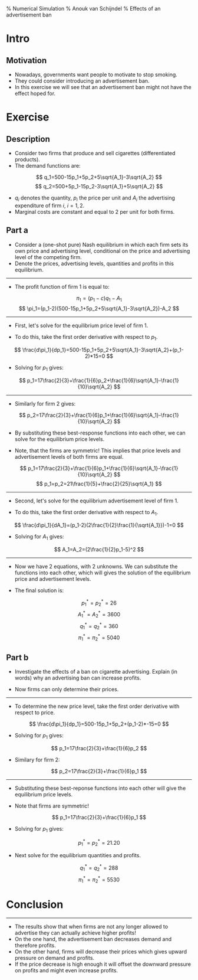 % Numerical Simulation
% Anouk van Schijndel
% Effects of an advertisement ban

Intro
=================

Motivation
-----------------

- Nowadays, governments want people to motivate to stop smoking. 
- They could consider introducing an advertisement ban.
- In this exercise we will see that an advertisement ban might not have the effect hoped for.

Exercise
=================

Description
-----------------

- Consider two firms that produce and sell cigarettes (differentiated products).
- The demand functions are:

$$
q_1=500-15p_1+5p_2+5\sqrt{A_1}-3\sqrt{A_2}
$$
$$
q_2=500+5p_1-15p_2-3\sqrt{A_1}+5\sqrt{A_2}
$$

- $q_i$ denotes the quantity, $p_i$ the price per unit and $A_i$ the advertising expenditure of firm $i$, $i=1,2$.
- Marginal costs are constant and equal to 2 per unit for both firms. 

Part a
-----------------
- Consider a (one-shot pure) Nash equilibrium in which each firm sets its own price and advertising level, conditional on the price and advertising level of the competing firm. 
- Denote the prices, advertising levels, quantities and profits in this equilibrium.

-----------------

- The profit function of firm $1$ is equal to:

$$
\pi_1=(p_1-c)q_1-A_1
$$
$$
\pi_1=(p_1-2)(500-15p_1+5p_2+5\sqrt{A_1}-3\sqrt{A_2})-A_2
$$

-----------------

- First, let's solve for the equilibrium price level of firm $1$.
 
- To do this, take the first order derivative with respect to $p_1$.

$$
\frac{d\pi_1}{dp_1}=500-15p_1+5p_2+5\sqrt{A_1}-3\sqrt{A_2}+(p_1-2)*15=0
$$

- Solving for $p_1$ gives:

$$
p_1=17\frac{2}{3}+\frac{1}{6}p_2+\frac{1}{6}\sqrt{A_1}-\frac{1}{10}\sqrt{A_2}
$$

-----------------

- Similarly for firm 2 gives:

$$
p_2=17\frac{2}{3}+\frac{1}{6}p_1+\frac{1}{6}\sqrt{A_1}-\frac{1}{10}\sqrt{A_2}
$$

- By substituting these best-response functions into each other, we can solve for the equilibrium price levels. 

- Note, that the firms are symmetric! This implies that price levels and advertisement levels of both firms are equal. 

$$
p_1=17\frac{2}{3}+\frac{1}{6}p_1+\frac{1}{6}\sqrt{A_1}-\frac{1}{10}\sqrt{A_2}
$$
$$
p_1=p_2=21\frac{1}{5}+\frac{2}{25}\sqrt{A_1}
$$

-----------------

- Second, let's solve for the equilibrium advertisement level of firm $1$.

- To do this, take the first order derivative with respect to $A_1$.

$$
\frac{d\pi_1}{dA_1}=(p_1-2)(2\frac{1}{2}\frac{1}{\sqrt{A_1}})-1=0
$$

- Solving for $A_1$ gives:

$$
A_1=A_2=(2\frac{1}{2}p_1-5)^2
$$

-----------------

- Now we have 2 equations, with 2 unknowns. We can substitute the functions into each other, which will gives the solution of the equilibrium price and advertisement levels. 

- The final solution is:

$$
p_1^*=p_2^*=26
$$
$$
A_1^*=A_2^*=3600
$$
$$
q_1^*=q_2^*=360 
$$
$$
\pi_1^*=\pi_2^*=5040
$$

Part b
-----------------

- Investigate the effects of a ban on cigarette advertising. Explain (in words) why an advertising ban can increase profits. 

- Now firms can only determine their prices. 

-----------------
	
- To determine the new price level, take the first order derivative with respect to price. 

$$
\frac{d\pi_1}{dp_1}=500-15p_1+5p_2+(p_1-2)*-15=0
$$

- Solving for $p_1$ gives:

$$
p_1=17\frac{2}{3}+\frac{1}{6}p_2
$$

- Similary for firm 2:
	
$$
p_2=17\frac{2}{3}+\frac{1}{6}p_1
$$

-----------------

- Substituting these best-reponse functions into each other will give the equilibrium price levels. 

- Note that firms are symmetric!

$$
p_1=17\frac{2}{3}+\frac{1}{6}p_1
$$

- Solving for $p_1$ gives:

$$
p_1^*=p_2^*=21.20
$$

- Next solve for the equilibrium quantities and profits.

$$
q_1^*=q_2^*=288 
$$
$$
\pi_1^*=\pi_2^*=5530
$$

Conclusion
=================

-----------------

- The results show that when firms are not any longer allowed to advertise they can actually achieve higher profits!
- On the one hand, the advertisement ban decreases demand and therefore profits. 
- On the other hand, firms will decrease their prices which gives upward pressure on demand and profits. 
- If the price decrease is high enough it will offset the downward pressure on profits and might even increase profits. 

